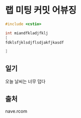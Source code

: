# 랩 미팅 커밋 어뷰징

```c++
#include <cstio>

int miandfkladjfklj
[
fdklsfjklsdjflsdjakfjkasdf

]
```



## 일기

오늘 날씨는 너무 덥다





## 출처

nave.rcom